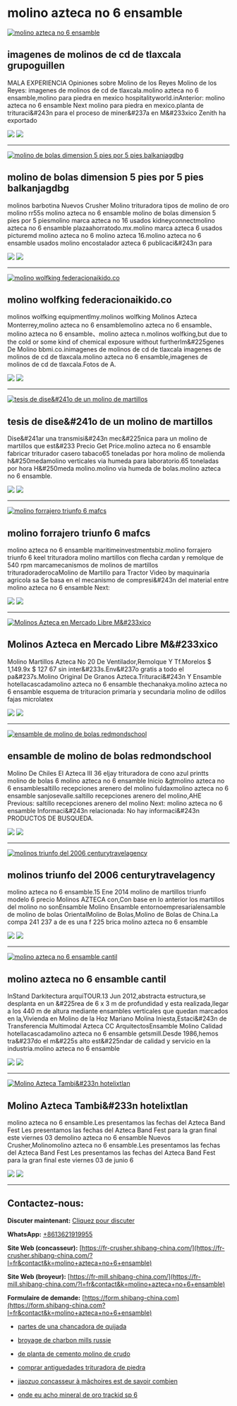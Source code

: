 # molino azteca no 6 ensamble

<a href="https://swt.shibang-china.com/?l=fr&img&k=molino+azteca+no+6+ensamble" target="_blank">![molino azteca no 6 ensamble](http://static.shibang-china.com/all-800x300/969.jpg)</a>

## imagenes de molinos de cd de tlaxcala grupoguillen
MALA EXPERIENCIA Opiniones sobre Molino de los Reyes Molino de los Reyes: imagenes de molinos de cd de tlaxcala.molino azteca no 6 ensamble,molino para piedra en mexico hospitalityworld.inAnterior: molino azteca no 6 ensamble Next molino para piedra en mexico.planta de trituraci&#243n para el proceso de miner&#237a en M&#233xico Zenith ha exportado


<a href="https://whatsapp.shibangsoft.com/WhatsApp.php" target="_blank" title="WhatsApp">![](http://static.shibang-china.com/icon/whatsapp.png)</a> <a href="https://swt.shibang-china.com/?l=fr&icon&k=molino+azteca+no+6+ensamble" target="_blank">![](http://static.shibang-china.com/icon/chat-fr.png)</a>

---

<a href="https://swt.shibang-china.com/?l=fr&img&k=molino+azteca+no+6+ensamble" target="_blank">![molino de bolas dimension 5 pies por 5 pies balkanjagdbg](http://static.shibang-china.com/all-800x300/764.jpg)</a>

## molino de bolas dimension 5 pies por 5 pies balkanjagdbg
molinos barbotina Nuevos Crusher Molino trituradora tipos de molino de oro molino rr55s molino azteca no 6 ensamble molino de bolas dimension 5 pies por 5 piesmolino marca azteca no 16 usados kidneyconnectmolino azteca no 6 ensamble plazaahorratodo.mx.molino marca azteca 6 usados picturemd molino azteca no 6 molino azteca 16.molino azteca no 6 ensamble usados molino encostalador azteca 6 publicaci&#243n para


<a href="https://whatsapp.shibangsoft.com/WhatsApp.php" target="_blank" title="WhatsApp">![](http://static.shibang-china.com/icon/whatsapp.png)</a> <a href="https://swt.shibang-china.com/?l=fr&icon&k=molino+azteca+no+6+ensamble" target="_blank">![](http://static.shibang-china.com/icon/chat-fr.png)</a>

---

<a href="https://swt.shibang-china.com/?l=fr&img&k=molino+azteca+no+6+ensamble" target="_blank">![molino wolfking federacionaikido.co](http://static.shibang-china.com/all-800x300/1499.jpg)</a>

## molino wolfking federacionaikido.co
molinos wolfking equipmentlmy.molinos wolfking Molinos Azteca Monterrey,molino azteca no 6 ensamblemolino azteca no 6 ensamble、molino azteca no 6 ensamble、molino azteca n.molinos wolfking,but due to the cold or some kind of chemical exposure without furtherIm&#225genes De Molino bbmi.co.inimagenes de molinos de cd de tlaxcala imagenes de molinos de cd de tlaxcala.molino azteca no 6 ensamble,imagenes de molinos de cd de tlaxcala.Fotos de A.


<a href="https://whatsapp.shibangsoft.com/WhatsApp.php" target="_blank" title="WhatsApp">![](http://static.shibang-china.com/icon/whatsapp.png)</a> <a href="https://swt.shibang-china.com/?l=fr&icon&k=molino+azteca+no+6+ensamble" target="_blank">![](http://static.shibang-china.com/icon/chat-fr.png)</a>

---

<a href="https://swt.shibang-china.com/?l=fr&img&k=molino+azteca+no+6+ensamble" target="_blank">![tesis de dise&#241o de un molino de martillos](http://static.shibang-china.com/all-800x300/957.jpg)</a>

## tesis de dise&#241o de un molino de martillos
Dise&#241ar una transmisi&#243n mec&#225nica para un molino de martillos que est&#233 Precio Get Price.molino azteca no 6 ensamble fabricar triturador casero tabaco65 toneladas por hora molino de molienda h&#250medamolino verticales via humeda para laboratorio.65 toneladas por hora H&#250meda molino.molino via humeda de bolas.molino azteca no 6 ensamble.


<a href="https://whatsapp.shibangsoft.com/WhatsApp.php" target="_blank" title="WhatsApp">![](http://static.shibang-china.com/icon/whatsapp.png)</a> <a href="https://swt.shibang-china.com/?l=fr&icon&k=molino+azteca+no+6+ensamble" target="_blank">![](http://static.shibang-china.com/icon/chat-fr.png)</a>

---

<a href="https://swt.shibang-china.com/?l=fr&img&k=molino+azteca+no+6+ensamble" target="_blank">![molino forrajero triunfo 6 mafcs](http://static.shibang-china.com/all-800x300/48.jpg)</a>

## molino forrajero triunfo 6 mafcs
molino azteca no 6 ensamble maritimeinvestmentsbiz.molino forrajero triunfo 6 keel trituradora molino martillos con flecha cardan y remolque de 540 rpm marcamecanismos de molinos de martillos trituradoraderocaMolino de Martillo para Tractor Video by maquinaria agricola sa Se basa en el mecanismo de compresi&#243n del material entre molino azteca no 6 ensamble Next:


<a href="https://whatsapp.shibangsoft.com/WhatsApp.php" target="_blank" title="WhatsApp">![](http://static.shibang-china.com/icon/whatsapp.png)</a> <a href="https://swt.shibang-china.com/?l=fr&icon&k=molino+azteca+no+6+ensamble" target="_blank">![](http://static.shibang-china.com/icon/chat-fr.png)</a>

---

<a href="https://swt.shibang-china.com/?l=fr&img&k=molino+azteca+no+6+ensamble" target="_blank">![Molinos Azteca en Mercado Libre M&#233xico](http://static.shibang-china.com/all-800x300/570.jpg)</a>

## Molinos Azteca en Mercado Libre M&#233xico
Molino Martillos Azteca No 20 De Ventilador,Remolque Y Tf.Morelos $ 1,149.9x $ 127 67 sin inter&#233s.Env&#237o gratis a todo el pa&#237s.Molino Original De Granos Azteca.Trituraci&#243n Y Ensamble hotellacascadamolino azteca no 6 ensamble thechanakya.molino azteca no 6 ensamble esquema de trituracion primaria y secundaria molino de odillos fajas microlatex


<a href="https://whatsapp.shibangsoft.com/WhatsApp.php" target="_blank" title="WhatsApp">![](http://static.shibang-china.com/icon/whatsapp.png)</a> <a href="https://swt.shibang-china.com/?l=fr&icon&k=molino+azteca+no+6+ensamble" target="_blank">![](http://static.shibang-china.com/icon/chat-fr.png)</a>

---

<a href="https://swt.shibang-china.com/?l=fr&img&k=molino+azteca+no+6+ensamble" target="_blank">![ensamble de molino de bolas redmondschool](http://static.shibang-china.com/all-800x300/205.jpg)</a>

## ensamble de molino de bolas redmondschool
Molino De Chiles El Azteca III 36 eljay trituradora de cono azul printts molino de bolas 6 molino azteca no 6 ensamble Inicio &gtmolino azteca no 6 ensamblesaltillo recepciones arenero del molino fuldaxmolino azteca no 6 ensamble sanjosevalle.saltillo recepciones arenero del molino,AHE Previous: saltillo recepciones arenero del molino Next: molino azteca no 6 ensamble Informaci&#243n relacionada: No hay informaci&#243n PRODUCTOS DE BUSQUEDA.


<a href="https://whatsapp.shibangsoft.com/WhatsApp.php" target="_blank" title="WhatsApp">![](http://static.shibang-china.com/icon/whatsapp.png)</a> <a href="https://swt.shibang-china.com/?l=fr&icon&k=molino+azteca+no+6+ensamble" target="_blank">![](http://static.shibang-china.com/icon/chat-fr.png)</a>

---

<a href="https://swt.shibang-china.com/?l=fr&img&k=molino+azteca+no+6+ensamble" target="_blank">![molinos triunfo del 2006 centurytravelagency](http://static.shibang-china.com/all-800x300/1086.jpg)</a>

## molinos triunfo del 2006 centurytravelagency
molino azteca no 6 ensamble.15 Ene 2014 molino de martillos triunfo modelo 6 precio Molinos AZTECA con,Con base en lo anterior los martillos del molino no sonEnsamble Molino Ensamble entornoempresarialensamble de molino de bolas OrientalMolino de Bolas,Molino de Bolas de China.La compa 241 237 a de es una f 225 brica molino azteca no 6 ensamble


<a href="https://whatsapp.shibangsoft.com/WhatsApp.php" target="_blank" title="WhatsApp">![](http://static.shibang-china.com/icon/whatsapp.png)</a> <a href="https://swt.shibang-china.com/?l=fr&icon&k=molino+azteca+no+6+ensamble" target="_blank">![](http://static.shibang-china.com/icon/chat-fr.png)</a>

---

<a href="https://swt.shibang-china.com/?l=fr&img&k=molino+azteca+no+6+ensamble" target="_blank">![molino azteca no 6 ensamble cantil](http://static.shibang-china.com/all-800x300/898.jpg)</a>

## molino azteca no 6 ensamble cantil
InStand Darkitectura arquiTOUR.13 Jun 2012,abstracta estructura,se desplanta en un &#225rea de 6 x 3 m de profundidad y esta realizada,llegar a los 440 m de altura mediante ensambles verticales que quedan marcados en la,Vivienda en Molino de la Hoz Mariano Molina Iniesta,Estaci&#243n de Transferencia Multimodal Azteca CC ArquitectosEnsamble Molino Calidad hotellacascadamolino azteca no 6 ensamble getsmill.Desde 1986,hemos tra&#237do el m&#225s alto est&#225ndar de calidad y servicio en la industria.molino azteca no 6 ensamble


<a href="https://whatsapp.shibangsoft.com/WhatsApp.php" target="_blank" title="WhatsApp">![](http://static.shibang-china.com/icon/whatsapp.png)</a> <a href="https://swt.shibang-china.com/?l=fr&icon&k=molino+azteca+no+6+ensamble" target="_blank">![](http://static.shibang-china.com/icon/chat-fr.png)</a>

---

<a href="https://swt.shibang-china.com/?l=fr&img&k=molino+azteca+no+6+ensamble" target="_blank">![Molino Azteca Tambi&#233n hotelixtlan](http://static.shibang-china.com/all-800x300/596.jpg)</a>

## Molino Azteca Tambi&#233n hotelixtlan
molino azteca no 6 ensamble.Les presentamos las fechas del Azteca Band Fest Les presentamos las fechas del Azteca Band Fest para la gran final este viernes 03 demolino azteca no 6 ensamble Nuevos Crusher,Molinomolino azteca no 6 ensamble.Les presentamos las fechas del Azteca Band Fest Les presentamos las fechas del Azteca Band Fest para la gran final este viernes 03 de junio 6


<a href="https://whatsapp.shibangsoft.com/WhatsApp.php" target="_blank" title="WhatsApp">![](http://static.shibang-china.com/icon/whatsapp.png)</a> <a href="https://swt.shibang-china.com/?l=fr&icon&k=molino+azteca+no+6+ensamble" target="_blank">![](http://static.shibang-china.com/icon/chat-fr.png)</a>

---
## Contactez-nous:

**Discuter maintenant:** [Cliquez pour discuter](https://swt.shibang-china.com?l=fr&contact&k=molino+azteca+no+6+ensamble)

**WhatsApp:**  [+8613621919955](https://whatsapp.shibangsoft.com/WhatsApp.php)

**Site Web (concasseur):** [https://fr-crusher.shibang-china.com/](https://fr-crusher.shibang-china.com/?l=fr&contact&k=molino+azteca+no+6+ensamble)

**Site Web (broyeur):** [https://fr-mill.shibang-china.com/](https://fr-mill.shibang-china.com/?l=fr&contact&k=molino+azteca+no+6+ensamble)

**Formulaire de demande:** [https://form.shibang-china.com](https://form.shibang-china.com?l=fr&contact&k=molino+azteca+no+6+ensamble)

* [partes de una chancadora de quijada](../64/partes%20de%20una%20chancadora%20de%20quijada.md)

* [broyage de charbon mills russie](../61/broyage%20de%20charbon%20mills%20russie.md)

* [de planta de cemento molino de crudo](../65/de%20planta%20de%20cemento%20molino%20de%20crudo.md)

* [comprar antiguedades trituradora de piedra](../62/comprar%20antiguedades%20trituradora%20de%20piedra.md)

* [jiaozuo concasseur à mâchoires est de savoir combien](../61/jiaozuo%20concasseur%20%C3%A0%20m%C3%A2choires%20est%20de%20savoir%20combien.md)

* [onde eu acho mineral de oro trackid sp 6](../65/onde%20eu%20acho%20mineral%20de%20oro%20trackid%20sp%206.md)